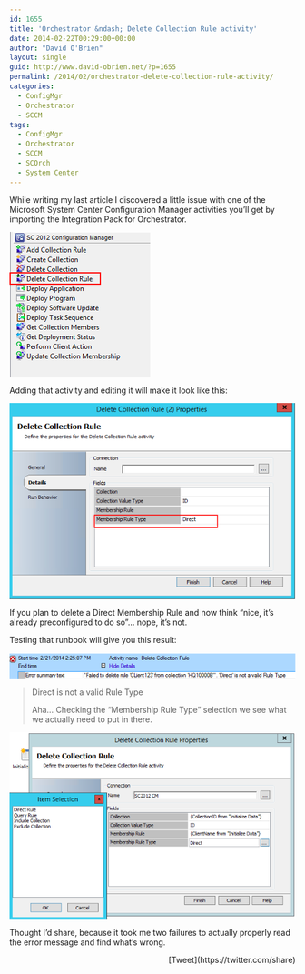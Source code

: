 ```yaml
---
id: 1655
title: 'Orchestrator &ndash; Delete Collection Rule activity'
date: 2014-02-22T00:29:00+00:00
author: "David O'Brien"
layout: single
guid: http://www.david-obrien.net/?p=1655
permalink: /2014/02/orchestrator-delete-collection-rule-activity/
categories:
  - ConfigMgr
  - Orchestrator
  - SCCM
tags:
  - ConfigMgr
  - Orchestrator
  - SCCM
  - SCOrch
  - System Center
---
```

<p class="">
  While writing my last article I discovered a little issue with one of the Microsoft System Center Configuration Manager activities you’ll get by importing the Integration Pack for Orchestrator.
</p>

[<img src="/media/2015/03/1426821342_thumb.png" align="middle" class="full aligncenter" title="" alt="" />](/media/2015/03/1426821342_full.png) 

<p class="">
</p>

[](/media/2014/02/image10.png) 

<p class="">
  Adding that activity and editing it will make it look like this:
</p>

[<img src="/media/2015/03/1426821385_thumb.png" align="middle" class="full aligncenter" title="" alt="" />](/media/2015/03/1426821385_full.png) 

<p class="">
</p>

[](/media/2014/02/image11.png) 

If you plan to delete a Direct Membership Rule and now think “nice, it’s already preconfigured to do so”… nope, it’s not.

<p class="">
  Testing that runbook will give you this result:
</p>

[<img src="/media/2015/03/1426821425_thumb.png" align="middle" class="full aligncenter" title="" alt="" />](/media/2015/03/1426821425_full.png) 

<p class="">
</p>

[](/media/2014/02/image12.png)
  


> Direct is not a valid Rule Type</p>
Aha… Checking the “Membership Rule Type” selection we see what we actually need to put in there.

[<img src="/media/2015/03/1426821467_thumb.png" align="middle" class="full aligncenter" title="" alt="" />](/media/2015/03/1426821467_full.png) 

<p class="">
</p>

[](/media/2014/02/image13.png) 

Thought I’d share, because it took me two failures to actually properly read the error message and find what’s wrong.

<div style="float: right; margin-left: 10px;">
  [Tweet](https://twitter.com/share)
</div>

